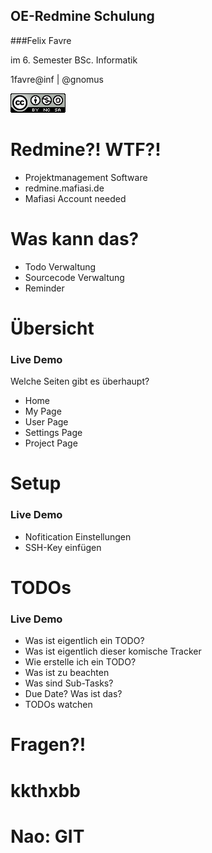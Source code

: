 ## OE-Redmine Schulung



###Felix Favre

im 6. Semester BSc. Informatik

1favre@inf | @gnomus

![ccbysa](img/cc-by-nc-sa.png)



# Redmine?! WTF?!
* Projektmanagement Software
* redmine.mafiasi.de
* Mafiasi Account needed



# Was kann das?
* Todo Verwaltung
* Sourcecode Verwaltung
* Reminder



# Übersicht
### Live Demo
Welche Seiten gibt es überhaupt?

* Home
* My Page
* User Page
* Settings Page
* Project Page



# Setup
### Live Demo
* Nofitication Einstellungen
* SSH-Key einfügen



# TODOs
### Live Demo
* Was ist eigentlich ein TODO?
* Was ist eigentlich dieser komische Tracker
* Wie erstelle ich ein TODO?
 * Was ist zu beachten
 * Was sind Sub-Tasks?
* Due Date? Was ist das?
* TODOs watchen



# Fragen?!



# kkthxbb



# Nao: GIT